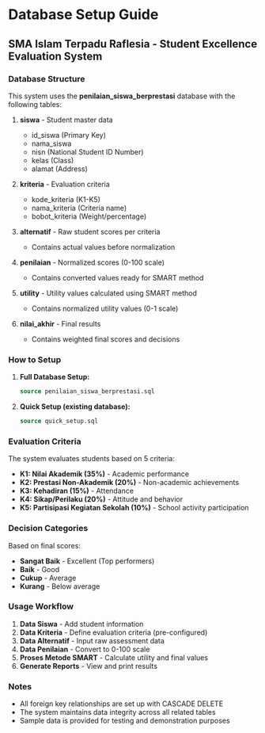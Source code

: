 # Database Setup Guide
## SMA Islam Terpadu Raflesia - Student Excellence Evaluation System

### Database Structure

This system uses the **penilaian_siswa_berprestasi** database with the following tables:

1. **siswa** - Student master data
   - id_siswa (Primary Key)
   - nama_siswa
   - nisn (National Student ID Number)
   - kelas (Class)
   - alamat (Address)

2. **kriteria** - Evaluation criteria
   - kode_kriteria (K1-K5)
   - nama_kriteria (Criteria name)
   - bobot_kriteria (Weight/percentage)

3. **alternatif** - Raw student scores per criteria
   - Contains actual values before normalization

4. **penilaian** - Normalized scores (0-100 scale)
   - Contains converted values ready for SMART method

5. **utility** - Utility values calculated using SMART method
   - Contains normalized utility values (0-1 scale)

6. **nilai_akhir** - Final results
   - Contains weighted final scores and decisions

### How to Setup

1. **Full Database Setup:**
   ```sql
   source penilaian_siswa_berprestasi.sql
   ```

2. **Quick Setup (existing database):**
   ```sql
   source quick_setup.sql
   ```

### Evaluation Criteria

The system evaluates students based on 5 criteria:

- **K1: Nilai Akademik (35%)** - Academic performance
- **K2: Prestasi Non-Akademik (20%)** - Non-academic achievements
- **K3: Kehadiran (15%)** - Attendance
- **K4: Sikap/Perilaku (20%)** - Attitude and behavior
- **K5: Partisipasi Kegiatan Sekolah (10%)** - School activity participation

### Decision Categories

Based on final scores:
- **Sangat Baik** - Excellent (Top performers)
- **Baik** - Good
- **Cukup** - Average
- **Kurang** - Below average

### Usage Workflow

1. **Data Siswa** - Add student information
2. **Data Kriteria** - Define evaluation criteria (pre-configured)
3. **Data Alternatif** - Input raw assessment data
4. **Data Penilaian** - Convert to 0-100 scale
5. **Proses Metode SMART** - Calculate utility and final values
6. **Generate Reports** - View and print results

### Notes

- All foreign key relationships are set up with CASCADE DELETE
- The system maintains data integrity across all related tables
- Sample data is provided for testing and demonstration purposes
